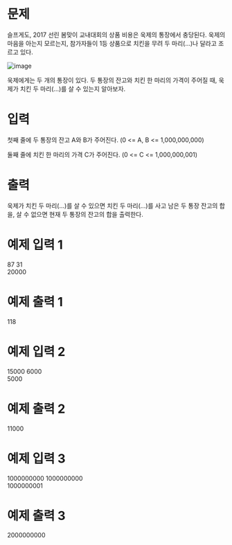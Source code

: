 # 문제
슬프게도, 2017 선린 봄맞이 교내대회의 상품 비용은 욱제의 통장에서 충당된다. 욱제의 마음을 아는지 모르는지, 참가자들이 1등 상품으로 치킨을 무려 두 마리(...)나 달라고 조르고 있다.

![image](https://user-images.githubusercontent.com/45219806/104095464-43df7c00-52da-11eb-8c07-eb5ab26f3cf5.png)

욱제에게는 두 개의 통장이 있다. 두 통장의 잔고와 치킨 한 마리의 가격이 주어질 때, 욱제가 치킨 두 마리(...)를 살 수 있는지 알아보자.

# 입력
첫째 줄에 두 통장의 잔고 A와 B가 주어진다. (0 <= A, B <= 1,000,000,000)

둘째 줄에 치킨 한 마리의 가격 C가 주어진다. (0 <= C <= 1,000,000,001)

# 출력
욱제가 치킨 두 마리(...)를 살 수 있으면 치킨 두 마리(...)를 사고 남은 두 통장 잔고의 합을, 살 수 없으면 현재 두 통장의 잔고의 합을 출력한다.

# 예제 입력 1 
87 31  
20000
# 예제 출력 1 
118
# 예제 입력 2 
15000 6000  
5000
# 예제 출력 2 
11000
# 예제 입력 3 
1000000000 1000000000  
1000000001  
# 예제 출력 3 
2000000000
